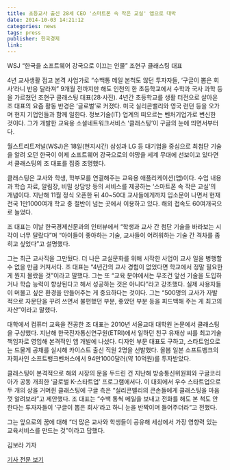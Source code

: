```yaml
---
title: 초등교사 출신 28세 CEO '스마트폰 속 작은 교실' 앱으로 대박
date: 2014-10-03 14:21:12
categories: news
tags: press
publisher: 한국경제
link:
---
```

WSJ “한국을 소프트웨어 강국으로 이끄는 인물”
조현구 클래스팅 대표
<!-- more -->

4년 교사생활 접고 본격 사업가로
“수백통 메일 본척도 않던 투자자들, ‘구글이 뽑은 회사’라니 반응 달라져”
9개월 전까지만 해도 인천의 한 초등학교에서 수학과 국사 과학 등을 가르쳤던 조현구 클래스팅 대표(28·사진). 4년간 초등학교를 생활 터전으로 살아온 조 대표의 요즘 활동 반경은 ‘글로벌’로 커졌다. 미국 실리콘밸리와 영국 런던 등을 오가며 현지 기업인들과 함께 일한다. 정보기술(IT) 업계의 떠오르는 벤처기업가로 변신한 것이다. 그가 개발한 교육용 소셜네트워크서비스 ‘클래스팅’이 구글의 눈에 띄면서부터다.

월스트리트저널(WSJ)은 18일(현지시간) 삼성과 LG 등 대기업을 중심으로 최첨단 기술을 알려 오던 한국이 이제 소프트웨어 강국으로의 야망을 세계 무대에 선보이고 있다면서 클래스팅의 조 대표를 집중 조명했다.

클래스팅은 교사와 학생, 학부모를 연결해주는 교육용 애플리케이션(앱)이다. 수업 내용과 학습 자료, 알림장, 비밀 상담방 등의 서비스를 제공하는 ‘스마트폰 속 작은 교실’의 개념이다. 지난해 11월 정식 오픈한 뒤 40~50대 교사들에게까지 입소문이 나면서 현재 전국 1만1000여개 학교 중 절반이 넘는 곳에서 이용하고 있다. 해외 접속도 60여개국으로 늘었다.

조 대표는 이날 한국경제신문과의 인터뷰에서 “학생과 교사 간 첨단 기술을 바라보는 시각이 너무 달랐다”며 “아이들이 좋아하는 기술, 교사들이 어려워하는 기술 간 격차를 좁히고 싶었다”고 설명했다.

그는 최근 교사직을 그만뒀다. 더 나은 교실문화를 위해 시작한 사업이 교사 일을 병행할 수 없을 만큼 커져서다. 조 대표는 “4년간의 교사 경험이 없었다면 학교에서 정말 필요한 게 뭔지 몰랐을 것”이라고 말했다. 그는 또 “교육 분야에서는 무조건 앞선 기술을 도입하거나 학습 능력이 향상된다고 해서 성공하는 것은 아니다”라고 강조했다. 실제 사용자들이 머물고 싶은 환경을 만들어주는 게 중요하다는 것이다. 그는 “500명의 교사가 자발적으로 자문단을 꾸려 쓰면서 불편했던 부분, 좋았던 부분 등을 피드백해 주는 게 최고의 자산”이라고 말했다.

대학에서 컴퓨터 교육을 전공한 조 대표는 2010년 서울교대 대학원 논문에서 클래스팅을 구상했다. 지난해 한국전자통신연구원(ETRI)에서 일하던 친구 유재상 씨를 최고기술책임자로 영입해 본격적인 앱 개발에 나섰다. 디자인 부문 대표도 구하고, 스타트업으로는 드물게 공채를 실시해 카이스트 출신 직원 2명을 선발했다. 올봄 일본 소프트뱅크의 자회사인 소프트뱅크벤처스에서 94만1000달러(약 10억원)를 투자받았다.

클래스팅이 본격적으로 해외 시장의 문을 두드린 건 지난해 방송통신위원회와 구글코리아가 공동 개최한 ‘글로벌 K-스타트업’ 프로그램에서다. 이 대회에서 우수 스타트업으로 두 개의 상을 거머쥔 클래스팅에 구글 측은 “실리콘밸리의 큰손들에게 클래스팅을 마음껏 알려보라”고 제안했다. 조 대표는 “수백 통씩 메일을 보내고 전화를 해도 본 척도 안 한다는 투자자들이 ‘구글이 뽑은 회사’라고 하니 눈을 반짝이며 들어주더라”고 전했다.

그는 앞으로의 꿈에 대해 “더 많은 교사와 학생들이 공유해 세상에서 가장 영향력 있는 교육서비스를 만드는 것”이라고 답했다.

김보라 기자

[기사 전문 보기](http://www.hankyung.com/news/app/newsview.php?aid=2013111811841)
